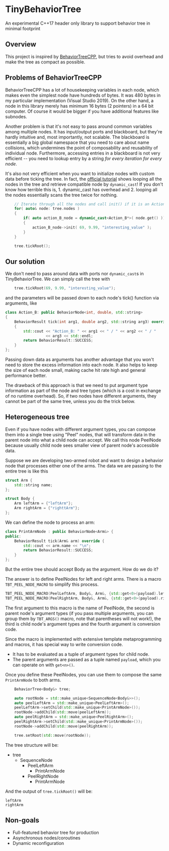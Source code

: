 # TinyBehaviorTree
An experimental C++17 header only library to support behavior tree in minimal footprint


## Overview

This project is inspired by [BehaviorTreeCPP](https://github.com/BehaviorTree/BehaviorTree.CPP.git),
but tries to avoid overhead and make the tree as compact as possible.

## Problems of BehaviorTreeCPP

BehaviorTreeCPP has a lot of housekeeping variables in each node, which makes even the
simplest node have hundreds of bytes.
It was 480 bytes in my particular implementation (Visual Studio 2019).
On the other hand, a node in this library merely has minimum 16 bytes (2 pointers) in a 64 bit computer.
Of course it would be bigger if you have additional features like subnodes.
 
Another problem is that it's not easy to pass around common variables among multiple nodes.
It has input/output ports and blackboard, but they're hardly intuitive and, most importantly,
not scalable.
The blackboard is essentially a big global namespace that you need to care about name collisions,
which undermines the point of composability and reusability of individual node.
Furthermore, accessing entries in a blackboard is not very efficient -- you need to
lookup entry by a string *for every iteration for every node*.

It's also not very efficient when you want to initialize nodes with custom data
before ticking the tree.
In fact, the [official tutorial](https://www.behaviortree.dev/tutorial_08_additional_args/)
shows looping all the nodes in the tree and retrieve compatible node by `dynamic_cast`!
If you don't know how terrible this is, 1. dynamic_cast has overhead and 2. looping
all the nodes essentially scans the tree twice for nothing.

```cpp
    // Iterate through all the nodes and call init() if it is an Action_B
    for( auto& node: tree.nodes )
    {
        if( auto action_B_node = dynamic_cast<Action_B*>( node.get() ))
        {
            action_B_node->init( 69, 9.99, "interesting_value" );
        }
    }

    tree.tickRoot();
```


## Our solution

We don't need to pass around data with ports nor `dynamic_cast`s in TinyBehaviorTree.
We can simply call the tree with 

```cpp
    tree.tickRoot(69, 9.99, "interesting_value");
```

and the parameters will be passed down to each node's tick() function via arguments, like

```cpp
class Action_B: public BehaviorNode<int, double, std::string>
{
    BehaviorResult tick(int arg1, double arg2, std::string arg3) override
    {
        std::cout << "Action_B: " << arg1 << " / " << arg2 << " / "
                  << arg3 << std::endl;
        return BehaviorResult::SUCCESS;
    }
};
```

Passing down data as arguments has another advantage that you won't need to
store the excess information into each node.
It also helps to keep the size of each node small, making cache hit rate high
and general performance better.

The drawback of this approach is that we need to put argument type information
as part of the node and tree types (which is a cost in exchange of no runtime overhead).
So, if two nodes have different arguments, they cannot be part of the same tree,
unless you do the trick below.


## Heterogeneous tree

Even if you have nodes with different argument types, you can compose them into a single
tree using "Peel" nodes, that will transform data in the parent node into what
a child node can accept.
We call this node PeelNode because usually child node sees smaller view of parent node's accessible data.

Suppose we are developing two-armed robot and want to design a behavior node that processes
either one of the arms.
The data we are passing to the entire tree is like this

```cpp
struct Arm {
    std::string name;
};

struct Body {
    Arm leftArm = {"leftArm"};
    Arm rightArm = {"righttArm"};
};
```

We can define the node to process an arm:

```cpp
class PrintArmNode : public BehaviorNode<Arm&> {
public:
    BehaviorResult tick(Arm& arm) override {
        std::cout << arm.name << "\n";
        return BehaviorResult::SUCCESS;
    }
};
```

But the entire tree should accept Body as the argument.
How do we do it?

The answer is to define PeelNodes for left and right arms.
There is a macro `TBT_PEEL_NODE_MACRO` to simplify this process.

```cpp
TBT_PEEL_NODE_MACRO(PeelLeftArm, Body&, Arm&, {std::get<0>(payload).leftArm})
TBT_PEEL_NODE_MACRO(PeelRightArm, Body&, Arm&, {std::get<0>(payload).rightArm})
```

The first argument to this macro is the name of PeelNode, the second is parent node's argument types
(if you pass multiple arguments, you can group them by `TBT_ARGS()` macro, note that parentheses will
not work!), the third is child node's argument types and the fourth argument is conversion code.

Since the macro is implemented with extensive template metaprogramming and macros, it has special
way to write conversion code.

* It has to be evaluated as a tuple of argument types for child node.
* The parent arguments are passed as a tuple named `payload`, which you can operate on with `get<n>()`.

Once you define these PeelNodes, you can use them to compose the same `PrintArmNode` to
both arms.

```cpp
    BehaviorTree<Body&> tree;

    auto rootNode = std::make_unique<SequenceNode<Body&>>();
    auto peelLeftArm = std::make_unique<PeelLeftArm>();
    peelLeftArm->setChild(std::make_unique<PrintArmNode>());
    rootNode->addChild(std::move(peelLeftArm));
    auto peelRightArm = std::make_unique<PeelRightArm>();
    peelRightArm->setChild(std::make_unique<PrintArmNode>());
    rootNode->addChild(std::move(peelRightArm));

    tree.setRoot(std::move(rootNode));
```

The tree structure will be:

* tree
  * SequenceNode
    * PeelLeftArm
      * PrintArmNode
    * PeelRightNode
      * PrintArmNode

And the output of `tree.tickRoot()` will be:

    leftArm
    rightArm

## Non-goals

* Full-featured behavior tree for production
* Asynchronous nodes/coroutines
* Dynamic reconfiguration


